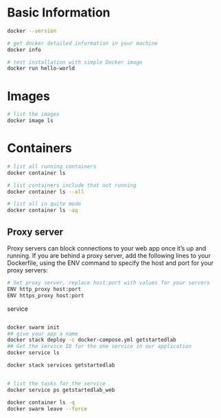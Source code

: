 
# Basic Information


```bash
docker --version

# get docker detailed information in your machine
docker info

# test installation with simple Docker image
docker run hello-world
```


# Images

```bash
# list the images
docker image ls
```


# Containers


```bash
# list all running containers
docker container ls

# list containers include that not running
docker container ls --all

# list all in quite mode
docker container ls -aq

```


## Proxy server

Proxy servers can block connections to your web app once it’s up and running. If you are behind a proxy server, add the following lines to your Dockerfile, using the ENV command to specify the host and port for your proxy servers:


```bash
# Set proxy server, replace host:port with values for your servers
ENV http_proxy host:port
ENV https_proxy host:port
```


service


```bash

docker swarm init
## give your app a name
docker stack deploy -c docker-compose.yml getstartedlab
## Get the service ID for the one service in our application
docker service ls

docker stack services getstartedlab


# list the tasks for the service
docker service ps getstartedlab_web

docker container ls -q
docker swarm leave --force

```
